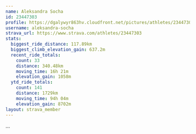 ```yaml
---
name: Aleksandra Socha
id: 23447303
profile: https://dgalywyr863hv.cloudfront.net/pictures/athletes/23447303/14745546/4/large.jpg
username: aleksandra-socha
strava_url: https://www.strava.com/athletes/23447303
stats:
  biggest_ride_distance: 117.89km
  biggest_climb_elevation_gain: 637.2m
  recent_ride_totals:
    count: 33
    distance: 340.48km
    moving_time: 16h 21m
    elevation_gain: 1058m
  ytd_ride_totals:
    count: 141
    distance: 1729km
    moving_time: 94h 04m
    elevation_gain: 8702m
layout: strava_member
--- 
```

...
